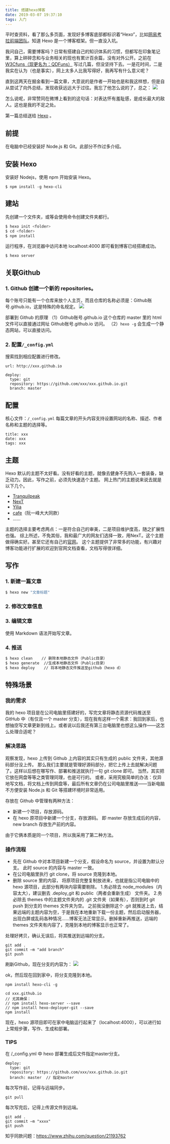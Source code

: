 ```yaml
---
title: 搭建hexo博客
date: 2019-03-07 19:37:10
tags: 入门
---
```

平时查资料，看了那么多页面，发现好多博客底部都标识着“Hexo”，比如[网易考拉前端团队](http://blog.kaolafed.com/)。知道 Hexo 是一个博客框架。但一直没入坑。

我问自己，需要博客吗？日常有搭建自己的知识体系的习惯，但都写在印象笔记里，算上碎碎念和与业务相关的现也有累计百余篇，没有对外公开。之前在 [W3Cfuns（现更名为：QDFuns）](http://www.w3cfuns.com/) 写过几篇，但没坚持下去。一是花时间，二是我实在认为（也是事实），网上太多人比我写得好，我再写有什么意义呢？
<!-- more -->

直到这两天在掘金看到一篇文章，大意说的是作者一开始也是和我这样想，但是自从尝试了向外总结，发现收获远远大于过往。我忘了他怎么说的了，总之：
![](/images/sticker-heart.jpg) 

怎么说呢，非常赞同在微博上看到的这句话：对表达怀有羞耻感，是成长最大的敌人。这也是我的不足之处。

第一篇总结送给 [Hexo](https://hexo.io/zh-cn/) 。

## 前提
在电脑中已经安装好 Node.js 和 Git。此部分不作过多介绍。

## 安装 Hexo
安装好 Nodejs，使用 npm 开始安装 Hexo。
```
$ npm install -g hexo-cli
```

## 建站
先创建一个文件夹，或等会使用命令创建文件夹都行。
``` bash
$ hexo init <folder>
$ cd <folder>
$ npm install
```

运行程序，在浏览器中访问本地 localhost:4000 即可看到博客已经搭建成功。
```
$ hexo server
```


## 关联Github
### 1. Github 创建一个新的 repositories。
每个账号只能有一个仓库来放个人主页，而且仓库的名称必须是：Github账号.github.io，这是特殊的命名规定。
![](https://i.imgur.com/G91wiJ6.png)

部署到 Github 的原理
（1）Github账号.github.io 这个仓库的 master 里的 html 文件可以直接通过网址 Github账号.github.io 访问。
（2）`hexo -g` 会生成一个静态网站，可以直接访问。

### 2. 配置`/_config.yml`
搜索找到相应配置进行修改。
```
url: http://xxx.github.io

deploy:
  type: git
  repository: https://github.com/xxx/xxx.github.io.git
  branch: master
```


## 配置
核心文件：`/_config.yml`
每篇文章的开头内容支持设置网站的名称、描述、作者名称和主题的选择等。
```
title: xxx
date: xxx
tags: xxx
```


## 主题
Hexo 默认的主题不太好看。没有好看的主题，就像去健身不先购入一套装备，缺乏动力。因此，写作之前，必须先快速选个主题。
网上热门的主题说来说去就是以下几个。

- [Tranquilpeak](https://github.com/LouisBarranqueiro/hexo-theme-tranquilpeak)
- [NexT](https://github.com/iissnan/hexo-theme-next)
- [Yilia](https://github.com/litten/hexo-theme-yilia)
- [cafe](https://github.com/giscafer/hexo-theme-cafe)（阮一峰大大同款）
- ……

主题的选择主要考虑两点：一是符合自己的审美，二是项目维护度高，随之扩展性也强。
综上所述，不免其俗，我和最广大的网友们选择一致，用NexT。这个主题做得确实好。甚至它还有自己的[官网](https://theme-next.iissnan.com/)。
这个主题提供了非常多的功能，有兴趣对博客功能进行扩展的欢迎到官网文档查看，文档写得很详细。

## 写作
### 1. 新建一篇文章
``` bash
$ hexo new "文章标题"
```

### 2. 修改文章信息

### 3. 编辑文章
使用 Markdown 语法开始写文章。

### 4. 推送
``` bash
$ hexo clean 	// 删除本地静态文件（Public目录）
$ hexo generate  //生成本地静态文件（Public目录）
$ hexo deploy    // 将本地静态文件推送至github（hexo d）
```

## 特殊场景
### 我的需求
我的 hexo 项目是在公司电脑里搭建好的，写完文章将静态资源代码推送至 GitHub 中（有仅且一个 master 分支），现在我有这样一个需求：我回到家后，也想抽空写文章更新到线上。或者说以后我还有第三台电脑里也想这么操作——这怎么处理合适呢？

### 解决思路
观察发现，hexo 上传到 Github 上内容的其实只有生成的 public 文件夹，其他源码部分没上传。
那么我们主要就是管理好源码部分，把它上传上去就解决问题了。这样以后想在哪写作、部署和推送就执行一句 git clone 即可。
当然，其实把它放在网盘等等之类管理同理，也是可行的。
或者，采用究极简单的办法：仅异地写文档，将文档上传到网盘等，最后所有文章仍在公司电脑里推送——当新电脑不方便安装 Node.js 和 Git 等搭建环境时非常适用。

存放在 Github 中管理有两种方法：
- 新建一个项目，存放源码。
- 在 hexo 原项目中新建一个分支，存放源码。
即 master 存放生成后的内容，new branch 存放生产前的内容。

由于它俩本质是同一个项目，所以我采用了第二种方法。

### 操作流程
- 先在 Github 中对本项目新建一个分支，假设命名为 source，并设置为默认分支。
此时 source 的内容与 master 一致。
- 在公司电脑里执行 git clone，将 source 克隆到本地。
- 删除 source 里的内容， 将原项目完整复制放进来，也就是指公司电脑中的 hexo 源项目，此部分有两块内容需要剔除。
1.务必除去 node_modules（内容太大），建议删去 .deploy_git 和 public（两者会重新生成） 文件夹。
2.务必除去 themes 中的主题文件夹内的 .git 文件夹（如果有），否则到时 git push 到分支的 themes 文件夹为空。
之前我没删除这个 .git 就推送上去，结果远端的主题内容为空，于是我在本地重新下载一份主题，然后启动服务器，出现白屏或乱码各种情况……博客无法正常显示。删掉重新再推送，远端的 themes 文件夹有内容了，克隆到本地的博客显示也正常了。

处理好拷贝，确认无误后，将其推送到远端的分支。
```
git add .
git commit –m "add branch"
git push 
```

刷新Github，现在分支的内容为：
![](/images/hexobranch.png) 

ok，然后现在回到家中，将分支克隆到本地。
```
npm install hexo-cli -g

cd xxx.github.io
// 尤其确保：
// npm install hexo-server --save
// npm install hexo-deployer-git --save
npm install

```

现在，hexo 源项目即可在家中电脑运行起来了（localhost:4000），可以进行如上常规步骤，写作、生成和部署。

### TIPS
在 /_config.yml 中 hexo 部署生成后文件指定master分支。
```
deploy:
  type: git
  repository: https://github.com/xxx/xxx.github.io.git
  branch: master  // 指定master
```

每次写作前，记得与远端同步。
```
git pull
```

每次写完后，记得上传源文件到远端。
```
git add .
git commit –m "xxxx"
git push 
```

知乎同款问题：https://www.zhihu.com/question/21193762